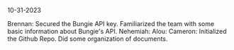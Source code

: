 10-31-2023

Brennan: Secured the Bungie API key. Familiarized the team with some basic information about Bungie's API.
Nehemiah:
Alou:
Cameron: Initialized the Github Repo. Did some organization of documents.